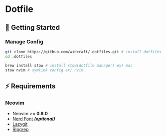 # Dotfile

## 🚀 Getting Started

### Manage Config
```sh
git clone https://github.com/widcraft/.dotfiles.git # install dotfiles via git
cd .dotfiles

brew install stow # install stow(dotfile manager) ex) mac
stow nvim # symlink config ex) nvim
```

## ⚡️ Requirements

### Neovim
- Neovim >= **0.8.0**
- [Nerd Font](https://www.nerdfonts.com/) **_(optional)_**
- [Lazygit](https://github.com/jesseduffield/lazygit)
- [Ripgrep](https://github.com/BurntSushi/ripgrep)
